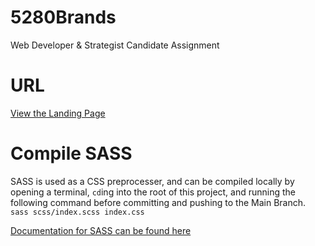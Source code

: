 # 5280Brands
Web Developer &amp; Strategist Candidate Assignment

# URL
[View the Landing Page](https://meniltiac.github.io/5280Brands/)

# Compile SASS
SASS is used as a CSS preprocesser, and can be compiled locally by opening a terminal, `cd`ing into the root of this project, and running the following command before committing and pushing to the Main Branch.
`sass scss/index.scss index.css`

[Documentation for SASS can be found here](https://sass-lang.com/)
